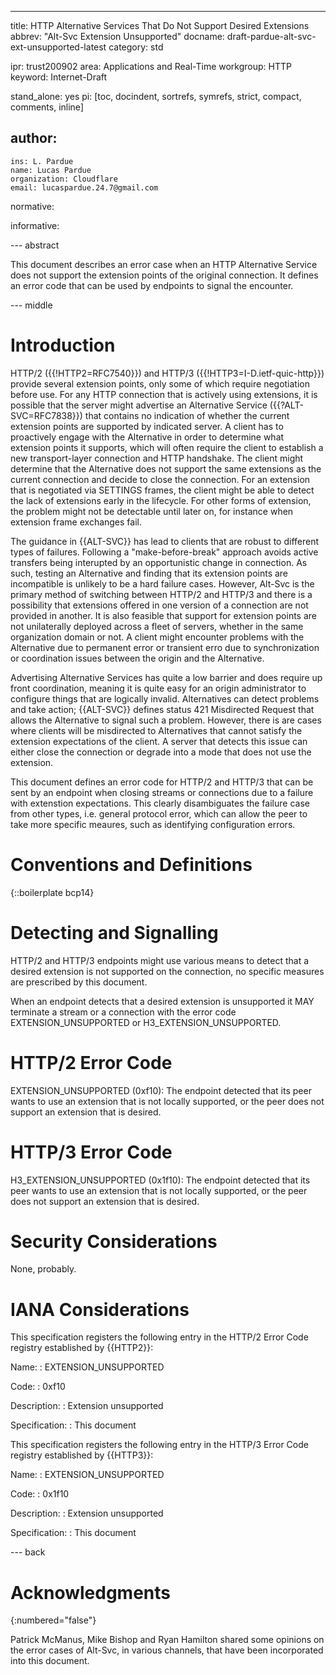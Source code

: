 ---
title: HTTP Alternative Services That Do Not Support Desired Extensions
abbrev: "Alt-Svc Extension Unsupported"
docname: draft-pardue-alt-svc-ext-unsupported-latest
category: std

ipr: trust200902
area: Applications and Real-Time
workgroup: HTTP
keyword: Internet-Draft

stand_alone: yes
pi: [toc, docindent, sortrefs, symrefs, strict, compact, comments, inline]

author:
 -
    ins: L. Pardue
    name: Lucas Pardue
    organization: Cloudflare
    email: lucaspardue.24.7@gmail.com

normative:

informative:

--- abstract

This document describes an error case when an HTTP Alternative Service does not
support the extension points of the original connection. It defines an error
code that can be used by endpoints to signal the encounter.

--- middle

# Introduction

HTTP/2 ({{!HTTP2=RFC7540}}) and HTTP/3 ({{!HTTP3=I-D.ietf-quic-http}}) provide
several extension points, only some of which require negotiation before use. For
any HTTP connection that is actively using extensions, it is possible that the
server might advertise an Alternative Service ({{?ALT-SVC=RFC7838}}) that
contains no indication of whether the current extension points are supported by
indicated server. A client has to proactively engage with the Alternative in
order to determine what extension points it supports, which will often require
the client to establish a new transport-layer connection and HTTP handshake. The
client might determine that the Alternative does not support the same extensions
as the current connection and decide to close the connection. For an extension
that is negotiated via SETTINGS frames, the client might be able to detect the
lack of extensions early in the lifecycle. For other forms of extension, the
problem might not be detectable until later on, for instance when extension
frame exchanges fail.

The guidance in {{ALT-SVC}} has lead to clients that are robust to different
types of failures. Following a "make-before-break" approach avoids active
transfers being interupted by an opportunistic change in connection. As such,
testing an Alternative and finding that its extension points are incompatible is
unlikely to be a hard failure cases. However, Alt-Svc is the primary method of
switching between HTTP/2 and HTTP/3 and there is a possibility that extensions
offered in one version of a connection are not provided in another. It is also
feasible that support for extension points are not unilaterally deployed across
a fleet of servers, whether in the same organization domain or not. A client
might encounter problems with the Alternative due to permanent error or
transient erro due to synchronization or coordination issues between the origin
and the Alternative.

Advertising Alternative Services has quite a low barrier and does require up
front coordination, meaning it is quite easy for an origin administrator to
configure things that are logically invalid. Alternatives can detect problems
and take action; {{ALT-SVC}} defines status 421 Misdirected Request that allows
the Alternative to signal such a problem.  However, there is are cases where
clients will be misdirected to Alternatives that cannot satisfy the extension
expectations of the client. A server that detects this issue can either close
the connection or degrade into a mode that does not use the extension.

This document defines an error code for HTTP/2 and HTTP/3 that can be sent by an
endpoint when closing streams or connections due to a failure with extenstion
expectations. This clearly disambiguates the failure case from other types, i.e.
general protocol error, which can allow the peer to take more specific meaures,
such as identifying configuration errors.


# Conventions and Definitions

{::boilerplate bcp14}

# Detecting and Signalling

HTTP/2 and HTTP/3 endpoints might use various means to detect that a desired
extension is not supported on the connection, no specific measures are
prescribed by this document.

When an endpoint detects that a desired extension is unsupported it MAY
terminate a stream or a connection with the error code EXTENSION_UNSUPPORTED or
H3_EXTENSION_UNSUPPORTED.

# HTTP/2 Error Code

EXTENSION_UNSUPPORTED (0xf10): The endpoint detected that its peer wants to
use an extension that is not locally supported, or the peer does not support an
extension that is desired.

# HTTP/3 Error Code

H3_EXTENSION_UNSUPPORTED (0x1f10): The endpoint detected that its peer wants to
use an extension that is not locally supported, or the peer does not support an
extension that is desired.


# Security Considerations

None, probably.


# IANA Considerations

This specification registers the following entry in the HTTP/2 Error Code registry
established by {{HTTP2}}:

Name:
: EXTENSION_UNSUPPORTED

Code:
: 0xf10

Description:
: Extension unsupported

Specification:
: This document

This specification registers the following entry in the HTTP/3 Error Code registry
established by {{HTTP3}}:

Name:
: EXTENSION_UNSUPPORTED

Code:
: 0x1f10

Description:
: Extension unsupported

Specification:
: This document


--- back

# Acknowledgments
{:numbered="false"}

Patrick McManus, Mike Bishop and Ryan Hamilton shared some opinions on the error
cases of Alt-Svc, in various channels, that have been incorporated into this
document.
